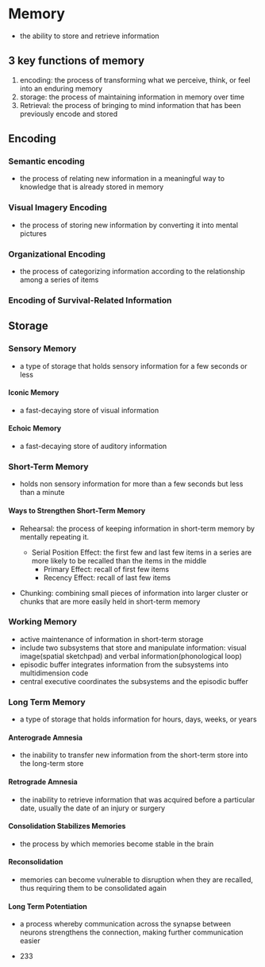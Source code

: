 # Memory
- the ability to store and retrieve information 

## 3 key functions of memory
1. encoding: the process of transforming what we perceive, think, or feel into an enduring memory
2. storage: the process of maintaining information in memory over time
3. Retrieval: the process of bringing to mind information that has been previously encode and stored

## Encoding
### Semantic encoding
- the process of relating new information in a meaningful way to knowledge that is already stored in memory

### Visual Imagery Encoding
- the process of storing new information by converting it into mental pictures

### Organizational Encoding 
- the process of categorizing information according to the relationship among a series of items

### Encoding of Survival-Related Information


## Storage
### Sensory Memory
- a type of storage that holds sensory information for a few seconds or less
#### Iconic Memory
- a fast-decaying store of visual information
#### Echoic Memory
- a fast-decaying store of auditory information 

### Short-Term Memory
- holds non sensory information for more than a few seconds but less than a minute

#### Ways to Strengthen Short-Term Memory
- Rehearsal: the process of keeping information in short-term memory by mentally repeating it.
    * Serial Position Effect:
 the first few and last few items in a series are more likely to be recalled than the items in the middle
      * Primary Effect: recall of first few items 
      * Recency Effect: recall of last few items

- Chunking: combining small pieces of information into larger cluster or chunks that are more easily held in short-term memory

### Working Memory
- active maintenance of information in short-term storage 
- include two subsystems that store and manipulate information: visual image(spatial sketchpad) and verbal information(phonological loop)
- episodic buffer integrates information from the subsystems into multidimension code
- central executive coordinates the subsystems and the episodic buffer

### Long Term Memory
- a type of storage that holds information for hours, days, weeks, or years

#### Anterograde Amnesia
- the inability to transfer new information from the short-term store into the long-term store

#### Retrograde Amnesia 
- the inability to retrieve information that was acquired before a particular date, usually the date of an injury or surgery

#### Consolidation Stabilizes Memories
- the process by which memories become stable in the brain

#### Reconsolidation
- memories can become vulnerable to disruption when they are recalled, thus requiring them to be consolidated again

#### Long Term Potentiation
- a process whereby communication across the synapse between neurons strengthens the connection, making further communication easier

- 233